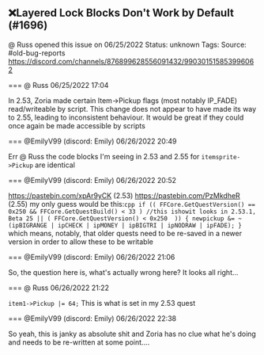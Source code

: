 ## ❌Layered Lock Blocks Don't Work by Default (#1696)
@ Russ opened this issue on 06/25/2022
Status: unknown
Tags: 
Source: #old-bug-reports https://discord.com/channels/876899628556091432/990301515853996062


=== @ Russ 06/25/2022 17:04

In 2.53, Zoria made certain Item->Pickup flags (most notably IP_FADE) read/writeable by script. This change does not appear to have made its way to 2.55, leading to inconsistent behaviour. It would be great if they could once again be made accessible by scripts

=== @EmilyV99 (discord: Emily) 06/26/2022 20:49

Err @ Russ
the code blocks I'm seeing in 2.53 and 2.55 for `itemsprite->Pickup` are identical

=== @EmilyV99 (discord: Emily) 06/26/2022 20:52

https://pastebin.com/xpAr9yCK (2.53)
https://pastebin.com/PzMkdheR (2.55)
my only guess would be this:```cpp
        if (( FFCore.GetQuestVersion() == 0x250 && FFCore.GetQuestBuild() < 33 ) //this ishowit looks in 2.53.1, Beta 25
            || ( FFCore.GetQuestVersion() < 0x250  ))
        {
            newpickup &= ~(ipBIGRANGE | ipCHECK | ipMONEY | ipBIGTRI | ipNODRAW | ipFADE);
        }```
which means, notably, that older quests need to be re-saved in a newer version in order to allow these to be writable

=== @EmilyV99 (discord: Emily) 06/26/2022 21:06

So, the question here is, what's actually wrong here? It looks all right...

=== @ Russ 06/26/2022 21:22

```item1->Pickup |= 64;```
This is what is set in my 2.53 quest

=== @EmilyV99 (discord: Emily) 06/26/2022 22:38

So yeah, this is janky as absolute shit and Zoria has no clue what he's doing
and needs to be re-written at some point....

